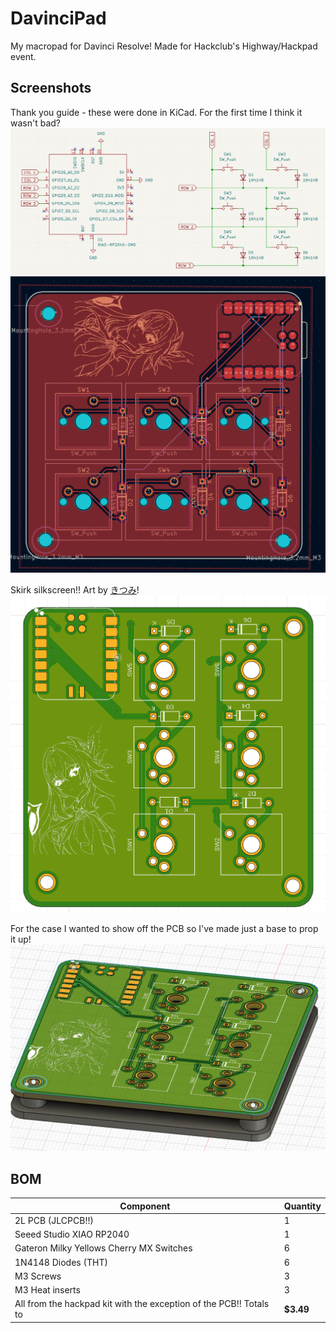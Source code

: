 # DavinciPad
My macropad for Davinci Resolve! Made for Hackclub's Highway/Hackpad event.

## Screenshots
Thank you guide - these were done in KiCad. For the first time I think it wasn't bad?
![Schematic](/pictures/Schematic.png)
![PCB](/pictures/PCB.png)  

Skirk silkscreen!! Art by [きつみ](https://www.pixiv.net/en/users/5786297)!
![PCB](/pictures/RenderedPCB.png)  

For the case I wanted to show off the PCB so I've made just a base to prop it up!
![Case](/pictures/Case.png)  

## BOM
| Component                                 | Quantity |
|-------------------------------------------|----------|
| 2L PCB (JLCPCB!!)                         | 1        |
| Seeed Studio XIAO RP2040                  | 1        |
| Gateron Milky Yellows Cherry MX Switches  | 6        |
| 1N4148 Diodes (THT)                       | 6        |
| M3 Screws                                 | 3        |
| M3 Heat inserts                           | 3        |
| All from the hackpad kit with the exception of the PCB!! Totals to | **$3.49** |
